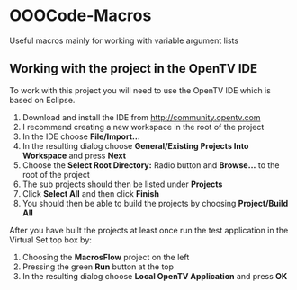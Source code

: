 OOOCode-Macros
=======

Useful macros mainly for working with variable argument lists

Working with the project in the OpenTV IDE
------------------------------------------

To work with this project you will need to use the OpenTV IDE which is based on Eclipse.

1. Download and install the IDE from http://community.opentv.com
1. I recommend creating a new workspace in the root of the project
1. In the IDE choose **File/Import...**
1. In the resulting dialog choose **General/Existing Projects Into Workspace** and press **Next**
1. Choose the **Select Root Directory:** Radio button and **Browse...** to the root of the project
1. The sub projects should then be listed under **Projects**
1. Click **Select All** and then click **Finish**
1. You should then be able to build the projects by choosing **Project/Build All**

After you have built the projects at least once run the test application in the Virtual Set top box by:

1. Choosing the **MacrosFlow** project on the left
1. Pressing the green **Run** button at the top
1. In the resulting dialog choose **Local OpenTV Application** and press **OK**
